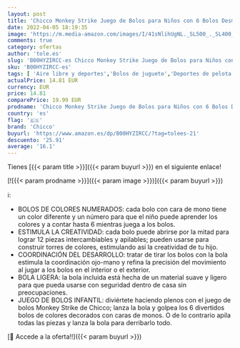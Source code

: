 ```yaml
---
layout: post
title: 'Chicco Monkey Strike Juego de Bolos para Niños con 6 Bolos Desmontables y Apilables en 12 Piezas con una Bola Ligera Incluida - Juguete de Bolos de Infantiles  Regalo para Niños de 18 Meses+'
date: 2022-04-05 18:19:35
image: 'https://m.media-amazon.com/images/I/41sNlihUgNL._SL500_._SL400_.jpg'
comments: true
category: ofertas
author: 'tole.es'
slug: 'B00HYZIRCC-es Chicco Monkey Strike Juego de Bolos para Niños con 6 Bolos...'
sku: 'B00HYZIRCC-es'
tags: [ 'Aire libre y deportes','Bolos de juguete','Deportes de pelota de juguete','Juguetes','Juguetes y juegos','chicco', ]
actualPrice: 14.81 EUR
currency: EUR
price: 14.81
comparePrice: 19.99 EUR
prodname: 'Chicco Monkey Strike Juego de Bolos para Niños con 6 Bolos Desmontables y Apilables en 12 Piezas con una Bola Ligera Incluida - Juguete de Bolos de Infantiles  Regalo para Niños de 18 Meses+'
country: 'es'
flag: '🇪🇸'
brand: 'Chicco'
buyurl: 'https://www.amazon.es/dp/B00HYZIRCC/?tag=tolees-21'
descuento: '25.91'
average: '16.1'
---
```


Tienes [{{< param title >}}]({{< param buyurl >}}) en el siguiente enlace!

[![{{< param prodname >}}]({{< param image >}})]({{< param buyurl >}})

ℹ️:

- BOLOS DE COLORES NUMERADOS: cada bolo con cara de mono tiene un color diferente y un número para que el niño puede aprender los colores y a contar hasta 6 mientras juega a los bolos.
- ESTIMULA LA CREATIVIDAD: cada bolo puede abrirse por la mitad para lograr 12 piezas intercambiables y apilables; pueden usarse para construir torres de colores, estimulando así la creatividad de tu hijo.
- COORDINACIÓN DEL DESARROLLO: tratar de tirar los bolos con la bola estimula la coordinación ojo-mano y refina la precisión del movimiento al jugar a los bolos en el interior o el exterior.
- BOLA LIGERA: la bola incluida está hecha de un material suave y ligero para que pueda usarse con seguridad dentro de casa sin preocupaciones.
- JUEGO DE BOLOS INFANTIL: diviértete haciendo plenos con el juego de bolos Monkey Strike de Chicco; lanza la bola y golpea los 6 divertidos bolos de colores decorados con caras de monos. O de lo contrario apila todas las piezas y lanza la bola para derribarlo todo.

[🛒 Accede a la oferta!!]({{< param buyurl >}})
